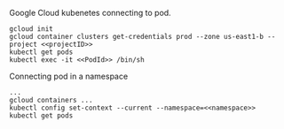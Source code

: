 Google Cloud kubenetes connecting to pod.

```
gcloud init
gcloud container clusters get-credentials prod --zone us-east1-b --project <<projectID>>
kubectl get pods
kubectl exec -it <<PodId>> /bin/sh
```


Connecting pod in a namespace

```
...
gcloud containers ...
kubectl config set-context --current --namespace=<<namespace>>
kubectl get pods
```
